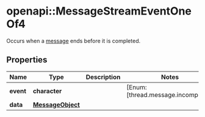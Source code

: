 # openapi::MessageStreamEventOneOf4

Occurs when a [message](/docs/api-reference/messages/object) ends before it is completed.

## Properties
Name | Type | Description | Notes
------------ | ------------- | ------------- | -------------
**event** | **character** |  | [Enum: [thread.message.incomplete]] 
**data** | [**MessageObject**](MessageObject.md) |  | 


